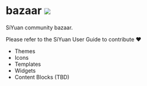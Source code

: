# bazaar <a title="Hits" target="_blank" href="https://github.com/siyuan-note/bazaar"><img src="https://hits.b3log.org/siyuan-note/bazaar.svg"></a>

SiYuan community bazaar.

Please refer to the SiYuan User Guide to contribute :heart:

* Themes
* Icons
* Templates
* Widgets
* Content Blocks (TBD)
